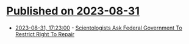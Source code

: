 # [Published on 2023-08-31](index.md)

* [2023-08-31, 17:23:00](https://yro.slashdot.org/story/23/08/31/1647203/scientologists-ask-federal-government-to-restrict-right-to-repair?utm_source=rss1.0mainlinkanon&utm_medium=feed) - [Scientologists Ask Federal Government To Restrict Right To Repair](https://yro.slashdot.org/story/23/08/31/1647203/scientologists-ask-federal-government-to-restrict-right-to-repair?utm_source=rss1.0mainlinkanon&utm_medium=feed)
